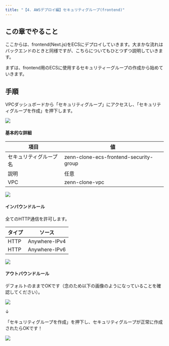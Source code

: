 ```yaml
---
title: "【4. AWSデプロイ編】セキュリティグループ(frontend)"
---
```


## この章でやること

ここからは、frontend(Next.js)をECSにデプロイしていきます。大まかな流れはバックエンドのときと同様ですが、こちらについてもひとつずつ説明していきます。

まずは、frontend用のECSに使用するセキュリティーグループの作成から始めていきます。

## 手順

VPCダッシュボードから「セキュリティグループ」にアクセスし、「セキュリティグループを作成」を押下します。

![](https://storage.googleapis.com/zenn-user-upload/debe6ee4c31c-20230528.png)

#### 基本的な詳細

|項目|値|
|---|---|
|セキュリティグループ名|zenn-clone-ecs-frontend-security-group|
|説明|任意|
|VPC|zenn-clone-vpc|

![](https://storage.googleapis.com/zenn-user-upload/11ee362c7ff0-20230528.png)

#### インバウンドルール

全てのHTTP通信を許可します。

|タイプ|ソース|
|---|---|
|HTTP|Anywhere-IPv4|
|HTTP|Anywhere-IPv6|

![](https://storage.googleapis.com/zenn-user-upload/56ebd908f5d2-20230907.png)

#### アウトバウンドルール

デフォルトのままでOKです（念のため以下の画像のようになっていることを確認してください）。

![](https://storage.googleapis.com/zenn-user-upload/86bb14ec182d-20230528.png)

↓

「セキュリティグループを作成」を押下し、セキュリティグループが正常に作成されたらOKです！

![](https://storage.googleapis.com/zenn-user-upload/e3ad9de74bc2-20230528.png)
